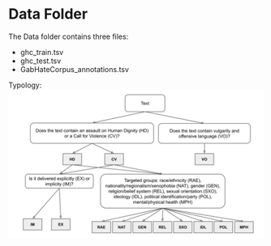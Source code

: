 # Data Folder
The Data folder contains three files: 
* ghc_train.tsv
* ghc_test.tsv
* GabHateCorpus_annotations.tsv

Typology:
![](https://github.com/liuchaoqun/hate-speech-datasets/blob/main/GabHateCorpus/Data/typology.png?raw=true)
